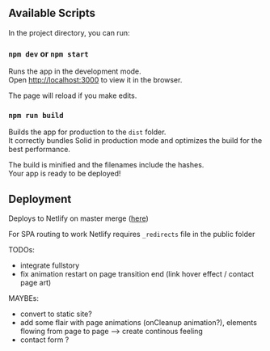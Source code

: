 ## Available Scripts

In the project directory, you can run:

### `npm dev` or `npm start`

Runs the app in the development mode.<br>
Open [http://localhost:3000](http://localhost:3000) to view it in the browser.

The page will reload if you make edits.<br>

### `npm run build`

Builds the app for production to the `dist` folder.<br>
It correctly bundles Solid in production mode and optimizes the build for the best performance.

The build is minified and the filenames include the hashes.<br>
Your app is ready to be deployed!

## Deployment

Deploys to Netlify on master merge ([here](https://app.netlify.com/teams/illiachaban/overview))

For SPA routing to work Netlify requires `_redirects` file in the public folder



TODOs:
- integrate fullstory
- fix animation restart on page transition end (link hover effect / contact page art)

MAYBEs:
- convert to static site?
- add some flair with page animations (onCleanup animation?), elements flowing from page to page --> create continous feeling
- contact form ?